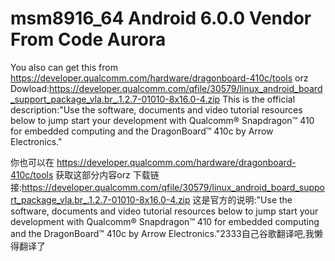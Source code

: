# msm8916_64 Android 6.0.0 Vendor From Code Aurora
You also can get this from https://developer.qualcomm.com/hardware/dragonboard-410c/tools orz
Dowload:https://developer.qualcomm.com/qfile/30579/linux_android_board_support_package_vla.br_.1.2.7-01010-8x16.0-4.zip
This is the official description:"Use the software, documents and video tutorial resources below to jump start your development with Qualcomm® Snapdragon™ 410 for embedded computing and the DragonBoard™ 410c by Arrow Electronics."

你也可以在 https://developer.qualcomm.com/hardware/dragonboard-410c/tools 获取这部分内容orz
下载链接:https://developer.qualcomm.com/qfile/30579/linux_android_board_support_package_vla.br_.1.2.7-01010-8x16.0-4.zip
这是官方的说明:"Use the software, documents and video tutorial resources below to jump start your development with Qualcomm® Snapdragon™ 410 for embedded computing and the DragonBoard™ 410c by Arrow Electronics."2333自己谷歌翻译吧,我懒得翻译了
